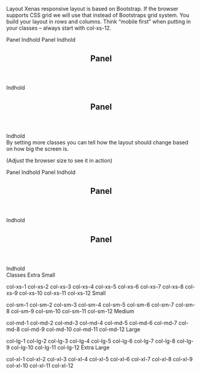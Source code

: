 
Layout
Xenas responsive layout is based on Bootstrap. If the browser supports CSS grid we will use that instead of Bootstraps grid system. You build your layout in rows and columns. Think “mobile first” when putting in your classes – always start with col-xs-12.

Panel
Indhold
Panel
Indhold
<div class="row">
    <div class="col-xs-12">
        <section class="panel panel-default">
            <header class="panel-heading">
                <h2 class="panel-title">Panel</h2>
            </header>
            <div class="panel-body">Indhold</div>
        </section>
    </div>
    <div class="col-xs-12">
        <section class="panel panel-default">
            <header class="panel-heading">
                <h2 class="panel-title">Panel</h2>
            </header>
            <div class="panel-body">Indhold</div>
        </section>
    </div>
</div>
By setting more classes you can tell how the layout should change based on how big the screen is.

(Adjust the browser size to see it in action)

Panel
Indhold
Panel
Indhold
<div class="row">
    <div class="col-xs-12 col-sm-6 col-md-7 col-lg-8 col-xl-9">
        <section class="panel panel-default">
            <header class="panel-heading">
                <h2 class="panel-title">Panel</h2>
            </header>
            <div class="panel-body">Indhold</div>
        </section>
    </div>
    <div class="col-xs-12 col-sm-6 col-md-5 col-lg-4 col-xl-3">
        <section class="panel panel-default">
            <header class="panel-heading">
                <h2 class="panel-title">Panel</h2>
            </header>
            <div class="panel-body">Indhold</div>
        </section>
    </div>
</div>
Classes
Extra Small

col-xs-1
col-xs-2
col-xs-3
col-xs-4
col-xs-5
col-xs-6
col-xs-7
col-xs-8
col-xs-9
col-xs-10
col-xs-11
col-xs-12
Small

col-sm-1
col-sm-2
col-sm-3
col-sm-4
col-sm-5
col-sm-6
col-sm-7
col-sm-8
col-sm-9
col-sm-10
col-sm-11
col-sm-12
Medium

col-md-1
col-md-2
col-md-3
col-md-4
col-md-5
col-md-6
col-md-7
col-md-8
col-md-9
col-md-10
col-md-11
col-md-12
Large

col-lg-1
col-lg-2
col-lg-3
col-lg-4
col-lg-5
col-lg-6
col-lg-7
col-lg-8
col-lg-9
col-lg-10
col-lg-11
col-lg-12
Extra Large

col-xl-1
col-xl-2
col-xl-3
col-xl-4
col-xl-5
col-xl-6
col-xl-7
col-xl-8
col-xl-9
col-xl-10
col-xl-11
col-xl-12